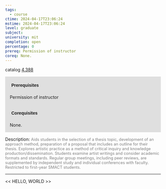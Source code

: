 ```yaml
---
tags:
  - course
ctime: 2024-04-17T23:06:24
mstime: 2024-04-17T23:06:24
level: graduate
subject: 
university: mit
completion: open
percentage: 0
prereq: Permission of instructor
coreq: None.
---
```


catalog [4.388](http://student.mit.edu/catalog/m4c.html#4.388)

<span style="display: block; padding: 15px; background-color: rgb(100, 100, 100, 0.2);"><font id="m_prereq3105_0" style="display: block; font-family: Arial, sans-serif; font-weight: bold; padding: 5px">Prerequisites</font><br><span id="prereq3105_0">Permission of instructor</span></span>
<span style="display: block; padding: 15px; background-color: rgb(100, 100, 100, 0.2);"><font id="m_coreq3105_0" style="display: block; font-family: Arial, sans-serif; font-weight: bold; padding: 5px">Corequisites</font><br><span id="coreq3105_0">None.</span></span>

<font style="">Description:</font>
<font style="color: grey; font-size: 0.8rem;">Aids students in the selection of a thesis topic, development of an approach method, preparation of a proposal that includes an outline for their thesis. Explores artistic practice as a method of critical inquiry and knowledge production/dissemination. Students examine artist writings and consider academic formats and standards. Regular group meetings, including peer reviews, are supplemented by independent study and individual conferences with faculty. Restricted to first-year SMACT students.</font>



---

<< HELLO, WORLD >>
